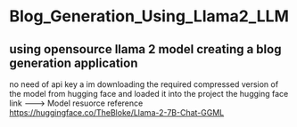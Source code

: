 # Blog_Generation_Using_Llama2_LLM
 using opensource llama 2 model creating a blog generation application
 ----------------------------------------------------------------------
 no need of api key a im downloading the required compressed version of the model from hugging face and loaded it into the project
the hugging face link ---> Model resuorce reference https://huggingface.co/TheBloke/Llama-2-7B-Chat-GGML


